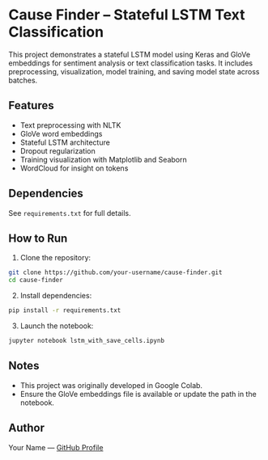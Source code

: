 # Cause Finder – Stateful LSTM Text Classification

This project demonstrates a stateful LSTM model using Keras and GloVe embeddings for sentiment analysis or text classification tasks. It includes preprocessing, visualization, model training, and saving model state across batches.

## Features
- Text preprocessing with NLTK
- GloVe word embeddings
- Stateful LSTM architecture
- Dropout regularization
- Training visualization with Matplotlib and Seaborn
- WordCloud for insight on tokens

## Dependencies

See `requirements.txt` for full details.

## How to Run

1. Clone the repository:
```bash
git clone https://github.com/your-username/cause-finder.git
cd cause-finder
```

2. Install dependencies:
```bash
pip install -r requirements.txt
```

3. Launch the notebook:
```bash
jupyter notebook lstm_with_save_cells.ipynb
```

## Notes
- This project was originally developed in Google Colab.
- Ensure the GloVe embeddings file is available or update the path in the notebook.

## Author
Your Name — [GitHub Profile](https://github.com/your-username)
